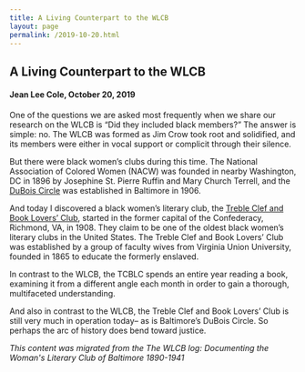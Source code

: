 ```yaml
---
title: A Living Counterpart to the WLCB
layout: page
permalink: /2019-10-20.html
---
```

<style>
    .container{
        font-size:1.4em;
    }
</style>

## A Living Counterpart to the WLCB
#### Jean Lee Cole, October 20, 2019

One of the questions we are asked most frequently when we share our research on the WLCB is “Did they included black members?” The answer is simple: no. The WLCB was formed as Jim Crow took root and solidified, and its members were either in vocal support or complicit through their silence.

But there were black women’s clubs during this time. The National Association of Colored Women (NACW) was founded in nearby Washington, DC in 1896 by Josephine St. Pierre Ruffin and Mary Church Terrell, and the [DuBois Circle](https://www.baltimoresun.com/news/bs-xpm-2006-04-24-0604240156-story.html) was established in Baltimore in 1906.


And today I discovered a black women’s literary club, the [Treble Clef and Book Lovers’ Club](https://rvamag.com/news/community/110-years-of-incredible-the-history-of-the-treble-clef-and-book-lovers-club-in-richmond.html), started in the former capital of the Confederacy, Richmond, VA, in 1908. They claim to be one of the oldest black women’s literary clubs in the United States. The Treble Clef and Book Lovers’ Club was established by a group of faculty wives from Virginia Union University, founded in 1865 to educate the formerly enslaved.

In contrast to the WLCB, the TCBLC spends an entire year reading a book, examining it from a different angle each month in order to gain a thorough, multifaceted understanding.

And also in contrast to the WLCB, the Treble Clef and Book Lovers’ Club is still very much in operation today– as is Baltimore’s DuBois Circle. So perhaps the arc of history does bend toward justice.

*This content was migrated from the The WLCB log: Documenting the Woman's Literary Club of Baltimore 1890-1941*
